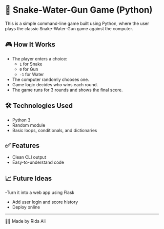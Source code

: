 # 🐍 Snake-Water-Gun Game (Python)

This is a simple command-line game built using Python, where the user plays the classic Snake-Water-Gun game against the computer.

## 🎮 How It Works

- The player enters a choice:
  - `1` for Snake
  - `0` for Gun
  - `-1` for Water
- The computer randomly chooses one.
- Game logic decides who wins each round.
- The game runs for 3 rounds and shows the final score.

## 🛠️ Technologies Used

- Python 3
- Random module
- Basic loops, conditionals, and dictionaries

## ✅ Features

- Clean CLI output
- Easy-to-understand code

## 📈 Future Ideas


-Turn it into a web app using Flask
- Add user login and score history
- Deploy online

---

👩‍💻 Made by Rida Ali
